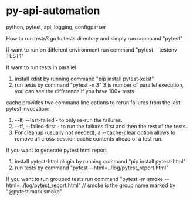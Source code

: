 # py-api-automation
python, pytest, api, logging, configparser


How to run tests?
go to tests directory and simply run command "pytest"

If want to run on different environment
run command "pytest --testenv TEST1"

If want to run tests in parallel
1. install xdist by running command "pip install pytest-xdist"
2. run tests by command "pytest -n 3" 3 is number of parallel execution, you can see the difference if you have 100+ tests

cache provides two command line options to rerun failures from the last pytest invocation:

1. --lf, --last-failed - to only re-run the failures.
2. --ff, --failed-first - to run the failures first and then the rest of the tests.
3. For cleanup (usually not needed), a --cache-clear option allows to remove all cross-session cache contents ahead of a test run.

If you want to generate pytest html report
1. install pytest-html plugin by running command "pip install pytest-html"
2. run tests by command "pytest --html=../log/pytest_report.html"

If you want to run grouped tests
run command "pytest -m smoke --html=../log/pytest_report.html"    // smoke is the group name marked by "@pytest.mark.smoke"
